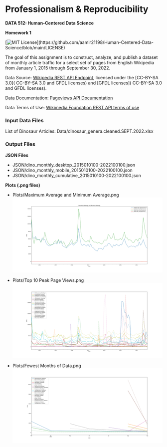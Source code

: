 # Professionalism & Reproducibility

**DATA 512: Human-Centered Data Science**

**Homework 1**

[![MIT License](https://img.shields.io/apm/l/atomic-design-ui.svg?)](https://github.com/aamir21198/Human-Centered-Data-Science/blob/main/LICENSE)

The goal of this assignment is to construct, analyze, and publish a dataset of monthly article traffic for a select set of pages from English Wikipedia from January 1, 2015 through September 30, 2022.

Data Source: [Wikipedia REST API Endpoint](https://wikimedia.org/api/rest_v1/#/Pageviews%20data/get_metrics_pageviews_per_article__project___access___agent___article___granularity___start___end_), licensed under the [CC-BY-SA 3.0]( CC-BY-SA 3.0 and GFDL licenses) and [GFDL licenses]( CC-BY-SA 3.0 and GFDL licenses).

Data Documentation: [Pageviews API Documentation](https://wikitech.wikimedia.org/wiki/Analytics/AQS/Pageviews)

Data Terms of Use: [Wikimedia Foundation REST API terms of use](https://www.mediawiki.org/wiki/REST_API#Terms_and_conditions)

### Input Data Files
List of Dinosaur Articles: Data/dinosaur_genera.cleaned.SEPT.2022.xlsx

### Output Files

**JSON Files**
- JSON/dino_monthly_desktop_2015010100-2022100100.json
- JSON/dino_monthly_mobile_2015010100-2022100100.json
- JSON/dino_monthly_cumulative_2015010100-2022100100.json

**Plots (.png files)**

- Plots/Maximum Average and Minimum Average.png
![Maximum Average and Minimum Average.](https://github.com/aamir21198/Human-Centered-Data-Science/blob/main/data-512-homework_1/Plots/Maximum%20Average%20and%20Minimum%20Average.png?raw=true)

- Plots/Top 10 Peak Page Views.png
![Top 10 Peak Page Views](https://github.com/aamir21198/Human-Centered-Data-Science/blob/main/data-512-homework_1/Plots/Top%2010%20Peak%20Page%20Views.png?raw=true)

- Plots/Fewest Months of Data.png
![Fewest Months of Data](https://github.com/aamir21198/Human-Centered-Data-Science/blob/main/data-512-homework_1/Plots/Fewest%20Months%20of%20Data.png?raw=true)